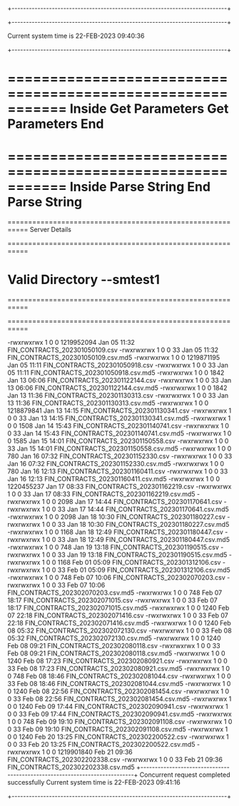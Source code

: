 +---------------------------------------------------------------------------+

+---------------------------------------------------------------------------+

Current system time is 22-FEB-2023 09:40:36

+---------------------------------------------------------------------------+

===========================================================
Inside Get Parameters 
Get Parameters End 
===========================================================
===========================================================
 Inside Parse String 
 End Parse String 
===========================================================
===========================================================
Server Details

===========================================================
 
Valid Directory
--smtest1
===========================================================

===========================================================
 
===========================================================



-rwxrwxrwx 1 0        0         1219952094 Jan 05 11:32 FIN_CONTRACTS_202301050109.csv
-rwxrwxrwx 1 0        0                 33 Jan 05 11:32 FIN_CONTRACTS_202301050109.csv.md5
-rwxrwxrwx 1 0        0         1219871195 Jan 05 11:11 FIN_CONTRACTS_202301050918.csv
-rwxrwxrwx 1 0        0                 33 Jan 05 11:11 FIN_CONTRACTS_202301050918.csv.md5
-rwxrwxrwx 1 0        0               1842 Jan 13 06:06 FIN_CONTRACTS_202301122144.csv
-rwxrwxrwx 1 0        0                 33 Jan 13 06:06 FIN_CONTRACTS_202301122144.csv.md5
-rwxrwxrwx 1 0        0               1842 Jan 13 11:36 FIN_CONTRACTS_202301130313.csv
-rwxrwxrwx 1 0        0                 33 Jan 13 11:36 FIN_CONTRACTS_202301130313.csv.md5
-rwxrwxrwx 1 0        0         1218879841 Jan 13 14:15 FIN_CONTRACTS_202301130341.csv
-rwxrwxrwx 1 0        0                 33 Jan 13 14:15 FIN_CONTRACTS_202301130341.csv.md5
-rwxrwxrwx 1 0        0               1508 Jan 14 15:43 FIN_CONTRACTS_202301140741.csv
-rwxrwxrwx 1 0        0                 33 Jan 14 15:43 FIN_CONTRACTS_202301140741.csv.md5
-rwxrwxrwx 1 0        0               1585 Jan 15 14:01 FIN_CONTRACTS_202301150558.csv
-rwxrwxrwx 1 0        0                 33 Jan 15 14:01 FIN_CONTRACTS_202301150558.csv.md5
-rwxrwxrwx 1 0        0                780 Jan 16 07:32 FIN_CONTRACTS_202301152330.csv
-rwxrwxrwx 1 0        0                 33 Jan 16 07:32 FIN_CONTRACTS_202301152330.csv.md5
-rwxrwxrwx 1 0        0                780 Jan 16 12:13 FIN_CONTRACTS_202301160411.csv
-rwxrwxrwx 1 0        0                 33 Jan 16 12:13 FIN_CONTRACTS_202301160411.csv.md5
-rwxrwxrwx 1 0        0         1220455237 Jan 17 08:33 FIN_CONTRACTS_202301162219.csv
-rwxrwxrwx 1 0        0                 33 Jan 17 08:33 FIN_CONTRACTS_202301162219.csv.md5
-rwxrwxrwx 1 0        0               2098 Jan 17 14:44 FIN_CONTRACTS_202301170641.csv
-rwxrwxrwx 1 0        0                 33 Jan 17 14:44 FIN_CONTRACTS_202301170641.csv.md5
-rwxrwxrwx 1 0        0               2098 Jan 18 10:30 FIN_CONTRACTS_202301180227.csv
-rwxrwxrwx 1 0        0                 33 Jan 18 10:30 FIN_CONTRACTS_202301180227.csv.md5
-rwxrwxrwx 1 0        0               1168 Jan 18 12:49 FIN_CONTRACTS_202301180447.csv
-rwxrwxrwx 1 0        0                 33 Jan 18 12:49 FIN_CONTRACTS_202301180447.csv.md5
-rwxrwxrwx 1 0        0                748 Jan 19 13:18 FIN_CONTRACTS_202301190515.csv
-rwxrwxrwx 1 0        0                 33 Jan 19 13:18 FIN_CONTRACTS_202301190515.csv.md5
-rwxrwxrwx 1 0        0               1168 Feb 01 05:09 FIN_CONTRACTS_202301312106.csv
-rwxrwxrwx 1 0        0                 33 Feb 01 05:09 FIN_CONTRACTS_202301312106.csv.md5
-rwxrwxrwx 1 0        0                748 Feb 07 10:06 FIN_CONTRACTS_202302070203.csv
-rwxrwxrwx 1 0        0                 33 Feb 07 10:06 FIN_CONTRACTS_202302070203.csv.md5
-rwxrwxrwx 1 0        0                748 Feb 07 18:17 FIN_CONTRACTS_202302071015.csv
-rwxrwxrwx 1 0        0                 33 Feb 07 18:17 FIN_CONTRACTS_202302071015.csv.md5
-rwxrwxrwx 1 0        0               1240 Feb 07 22:18 FIN_CONTRACTS_202302071416.csv
-rwxrwxrwx 1 0        0                 33 Feb 07 22:18 FIN_CONTRACTS_202302071416.csv.md5
-rwxrwxrwx 1 0        0               1240 Feb 08 05:32 FIN_CONTRACTS_202302072130.csv
-rwxrwxrwx 1 0        0                 33 Feb 08 05:32 FIN_CONTRACTS_202302072130.csv.md5
-rwxrwxrwx 1 0        0               1240 Feb 08 09:21 FIN_CONTRACTS_202302080118.csv
-rwxrwxrwx 1 0        0                 33 Feb 08 09:21 FIN_CONTRACTS_202302080118.csv.md5
-rwxrwxrwx 1 0        0               1240 Feb 08 17:23 FIN_CONTRACTS_202302080921.csv
-rwxrwxrwx 1 0        0                 33 Feb 08 17:23 FIN_CONTRACTS_202302080921.csv.md5
-rwxrwxrwx 1 0        0                748 Feb 08 18:46 FIN_CONTRACTS_202302081044.csv
-rwxrwxrwx 1 0        0                 33 Feb 08 18:46 FIN_CONTRACTS_202302081044.csv.md5
-rwxrwxrwx 1 0        0               1240 Feb 08 22:56 FIN_CONTRACTS_202302081454.csv
-rwxrwxrwx 1 0        0                 33 Feb 08 22:56 FIN_CONTRACTS_202302081454.csv.md5
-rwxrwxrwx 1 0        0               1240 Feb 09 17:44 FIN_CONTRACTS_202302090941.csv
-rwxrwxrwx 1 0        0                 33 Feb 09 17:44 FIN_CONTRACTS_202302090941.csv.md5
-rwxrwxrwx 1 0        0                748 Feb 09 19:10 FIN_CONTRACTS_202302091108.csv
-rwxrwxrwx 1 0        0                 33 Feb 09 19:10 FIN_CONTRACTS_202302091108.csv.md5
-rwxrwxrwx 1 0        0               1240 Feb 20 13:25 FIN_CONTRACTS_202302200522.csv
-rwxrwxrwx 1 0        0                 33 Feb 20 13:25 FIN_CONTRACTS_202302200522.csv.md5
-rwxrwxrwx 1 0        0         1219901840 Feb 21 09:36 FIN_CONTRACTS_202302202338.csv
-rwxrwxrwx 1 0        0                 33 Feb 21 09:36 FIN_CONTRACTS_202302202338.csv.md5
+---------------------------------------------------------------------------+
Concurrent request completed successfully
Current system time is 22-FEB-2023 09:41:16

+---------------------------------------------------------------------------+

